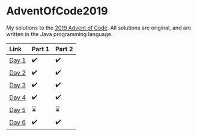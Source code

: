 # AdventOfCode2019

My solutions to the [2019 Advent of Code](https://adventofcode.com/2019). All solutions are original, and are written in the Java programming language.

Link | Part 1 | Part 2
:------------ | :-------------| :-------------|
[Day 1](https://adventofcode.com/2019/day/1) | :heavy_check_mark: |  :heavy_check_mark:
[Day 2](https://adventofcode.com/2019/day/2) | :heavy_check_mark: |  :heavy_check_mark:
[Day 3](https://adventofcode.com/2019/day/3) | :heavy_check_mark: |  :heavy_check_mark:
[Day 4](https://adventofcode.com/2019/day/4) | :heavy_check_mark: |  :heavy_check_mark:
[Day 5](https://adventofcode.com/2019/day/5) | :hourglass: |  :hourglass:
[Day 6](https://adventofcode.com/2019/day/6) | :heavy_check_mark: |  :heavy_check_mark:
